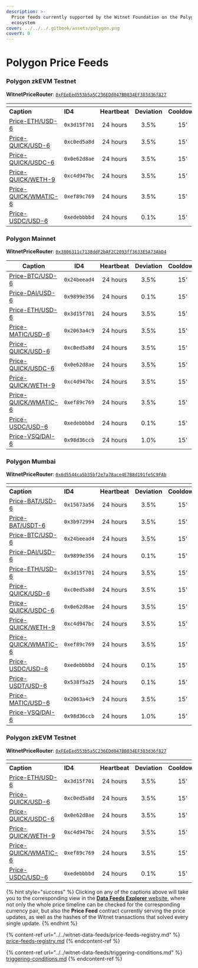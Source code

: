 ```yaml
---
description: >-
  Price feeds currently supported by the Witnet Foundation on the Polygon
  ecosystem
cover: ../../../.gitbook/assets/polygon.png
coverY: 0
---
```


# Polygon Price Feeds

### Polygon zkEVM Testnet

**WitnetPriceRouter**:  [`0xFEeEed553b5a5C236EDd047BB034EF303d36f827`](https://testnet-zkevm.polygonscan.com/address/0xFEeEed553b5a5C236EDd047BB034EF303d36f827)

<table data-header-hidden><thead><tr><th></th><th></th><th align="center"></th><th align="center"></th><th align="center"></th><th data-hidden></th></tr></thead><tbody><tr><td><strong>Caption</strong></td><td><strong>ID4</strong></td><td align="center"><strong>Heartbeat</strong></td><td align="center"><strong>Deviation</strong></td><td align="center"><strong>Cooldown</strong></td><td></td></tr><tr><td><a href="https://feeds.witnet.io/polygon/polygon-zkevm-goerli_eth-usd_6">Price-ETH/USD-6</a></td><td><code>0x3d15f701</code></td><td align="center">24 hours</td><td align="center">3.5%</td><td align="center">15'</td><td></td></tr><tr><td><a href="https://feeds.witnet.io/polygon/polygon-zkevm-goerli_quick-usd_6">Price-QUICK/USD-6</a></td><td><code>0xc0ed5a8d</code></td><td align="center">24 hours</td><td align="center">3.5%</td><td align="center">15'</td><td></td></tr><tr><td><a href="https://feeds.witnet.io/polygon/polygon-zkevm-goerli_quick-usdc_6">Price-QUICK/USDC-6</a></td><td><code>0x0e62d8ae</code></td><td align="center">24 hours</td><td align="center">3.5%</td><td align="center">15'</td><td></td></tr><tr><td><a href="https://feeds.witnet.io/polygon/polygon-zkevm-goerli_quick-weth_9">Price-QUICK/WETH-9</a></td><td><code>0xc4d947bc</code></td><td align="center">24 hours</td><td align="center">3.5%</td><td align="center">15'</td><td></td></tr><tr><td><a href="https://feeds.witnet.io/polygon/polygon-zkevm-goerli_quick-wmatic_6">Price-QUICK/WMATIC-6</a></td><td><code>0xef89c769</code></td><td align="center">24 hours</td><td align="center">3.5%</td><td align="center">15'</td><td></td></tr><tr><td><a href="https://feeds.witnet.io/polygon/polygon-zkevm-goerli_usdc-usd_6">Price-USDC/USD-6</a></td><td><code>0xedebbbbd</code></td><td align="center">24 hours</td><td align="center">0.1%</td><td align="center">15'</td><td></td></tr></tbody></table>

### Polygon Mainnet

**WitnetPriceRouter**: [`0x3806311c7138ddF2bAF2C2093ff3633E5A73AbD4`](https://polygonscan.com/address/0x3806311c7138ddF2bAF2C2093ff3633E5A73AbD4#readContract)

| **Caption**                                                                            | **ID4**      | **Heartbeat** | **Deviation** | **Cooldown** |
| -------------------------------------------------------------------------------------- | ------------ | :-----------: | :-----------: | :----------: |
| [Price-BTC/USD-6](https://feeds.witnet.io/feeds/polygon-mainnet\_btc-usd\_6)           | `0x24beead4` |    24 hours   |      3.5%     |      15'     |
| [Price-DAI/USD-6](https://feeds.witnet.io/feeds/polygon-mainnet\_dai-usd\_6)           | `0x9899e356` |    24 hours   |      0.1%     |      15'     |
| [Price-ETH/USD-6](https://feeds.witnet.io/feeds/polygon-mainnet\_eth-usd\_6)           | `0x3d15f701` |    24 hours   |      3.5%     |      15'     |
| [Price-MATIC/USD-6](https://feeds.witnet.io/feeds/polygon-mainnet\_matic-usd\_6)       | `0x2063a4c9` |    24 hours   |      3.5%     |      15'     |
| [Price-QUICK/USD-6](https://feeds.witnet.io/feeds/polygon-mainnet\_quick-usd\_6)       | `0xc0ed5a8d` |    24 hours   |      3.5%     |      15'     |
| [Price-QUICK/USDC-6](https://feeds.witnet.io/feeds/polygon-mainnet\_quick-usdc\_6)     | `0x0e62d8ae` |    24 hours   |      3.5%     |      15'     |
| [Price-QUICK/WETH-9](https://feeds.witnet.io/feeds/polygon-mainnet\_quick-weth\_9)     | `0xc4d947bc` |    24 hours   |      3.5%     |      15'     |
| [Price-QUICK/WMATIC-6](https://feeds.witnet.io/feeds/polygon-mainnet\_quick-wmatic\_6) | `0xef89c769` |    24 hours   |      3.5%     |      15'     |
| [Price-USDC/USD-6](https://feeds.witnet.io/feeds/polygon-mainnet\_usdc-usd\_6)         | `0xedebbbbd` |    24 hours   |      0.1%     |      15'     |
| [Price-VSQ/DAI-6](https://feeds.witnet.io/feeds/polygon-mainnet\_vsq-dai\_6)           | `0x98d36ccb` |    24 hours   |      1.0%     |      15'     |

### Polygon Mumbai

**WitnetPriceRouter**: [`0x6d5544ca5b35bf2e7a78ace4E7B8d191fe5C9FAb`](https://mumbai.polygonscan.com/address/0x6d5544ca5b35bf2e7a78ace4E7B8d191fe5C9FAb#readContract)

<table data-header-hidden><thead><tr><th></th><th></th><th align="center"></th><th align="center"></th><th align="center"></th><th data-hidden></th></tr></thead><tbody><tr><td><strong>Caption</strong></td><td><strong>ID4</strong></td><td align="center"><strong>Heartbeat</strong></td><td align="center"><strong>Deviation</strong></td><td align="center"><strong>Cooldown</strong></td><td></td></tr><tr><td><a href="https://feeds.witnet.io/polygon/polygon-goerli_bat-usd_6">Price-BAT/USD-6</a></td><td><code>0x15673a56</code></td><td align="center">24 hours</td><td align="center">3.5%</td><td align="center">15'</td><td></td></tr><tr><td><a href="https://feeds.witnet.io/polygon/polygon-goerli_bat-usdt_6">Price-BAT/USDT-6</a></td><td><code>0x3b972994</code></td><td align="center">24 hours</td><td align="center">3.5%</td><td align="center">15'</td><td></td></tr><tr><td><a href="https://feeds.witnet.io/polygon/polygon-goerli_btc-usd_6">Price-BTC/USD-6</a></td><td><code>0x24beead4</code></td><td align="center">24 hours</td><td align="center">3.5%</td><td align="center">15'</td><td></td></tr><tr><td><a href="https://feeds.witnet.io/polygon/polygon-goerli_bat-usd_6">Price-DAI/USD-6</a></td><td><code>0x9899e356</code></td><td align="center">24 hours</td><td align="center">0.1%</td><td align="center">15'</td><td></td></tr><tr><td><a href="https://feeds.witnet.io/polygon/polygon-goerli_bat-usd_6">Price-ETH/USD-6</a></td><td><code>0x3d15f701</code></td><td align="center">24 hours</td><td align="center">3.5%</td><td align="center">15'</td><td></td></tr><tr><td><a href="https://feeds.witnet.io/polygon/polygon-goerli_quick-usd_6">Price-QUICK/USD-6</a></td><td><code>0xc0ed5a8d</code></td><td align="center">24 hours</td><td align="center">3.5%</td><td align="center">15'</td><td></td></tr><tr><td><a href="https://feeds.witnet.io/polygon/polygon-goerli_quick-usdc_6">Price-QUICK/USDC-6</a></td><td><code>0x0e62d8ae</code></td><td align="center">24 hours</td><td align="center">3.5%</td><td align="center">15'</td><td></td></tr><tr><td><a href="https://feeds.witnet.io/polygon/polygon-goerli_quick-weth_9">Price-QUICK/WETH-9</a></td><td><code>0xc4d947bc</code></td><td align="center">24 hours</td><td align="center">3.5%</td><td align="center">15'</td><td></td></tr><tr><td><a href="https://feeds.witnet.io/polygon/polygon-goerli_quick-wmatic_6">Price-QUICK/WMATIC-6</a></td><td><code>0xef89c769</code></td><td align="center">24 hours</td><td align="center">3.5%</td><td align="center">15'</td><td></td></tr><tr><td><a href="https://feeds.witnet.io/polygon/polygon-goerli_usdc-usd_6">Price-USDC/USD-6</a></td><td><code>0xedebbbbd</code></td><td align="center">24 hours</td><td align="center">0.1%</td><td align="center">15'</td><td></td></tr><tr><td><a href="https://feeds.witnet.io/polygon/polygon-goerli_usdc-usd_6">Price-USDT/USD-6</a></td><td><code>0x538f5a25</code></td><td align="center">24 hours</td><td align="center">0.1%</td><td align="center">15'</td><td></td></tr><tr><td><a href="https://feeds.witnet.io/polygon/polygon-goerli_matic-usd_6">Price-MATIC/USD-6</a></td><td><code>0x2063a4c9</code></td><td align="center">24 hours</td><td align="center">3.5%</td><td align="center">15'</td><td></td></tr><tr><td><a href="https://feeds.witnet.io/polygon/polygon-goerli_usdc-usd_6">Price-VSQ/DAI-6</a></td><td><code>0x98d36ccb</code></td><td align="center">24 hours</td><td align="center">1.0%</td><td align="center">15'</td><td></td></tr></tbody></table>

### Polygon zkEVM Testnet

**WitnetPriceRouter**:  [`0xFEeEed553b5a5C236EDd047BB034EF303d36f827`](https://testnet-zkevm.polygonscan.com/address/0xFEeEed553b5a5C236EDd047BB034EF303d36f827)

<table data-header-hidden><thead><tr><th></th><th></th><th align="center"></th><th align="center"></th><th align="center"></th><th data-hidden></th></tr></thead><tbody><tr><td><strong>Caption</strong></td><td><strong>ID4</strong></td><td align="center"><strong>Heartbeat</strong></td><td align="center"><strong>Deviation</strong></td><td align="center"><strong>Cooldown</strong></td><td></td></tr><tr><td><a href="https://feeds.witnet.io/polygon/polygon-zkevm-goerli_eth-usd_6">Price-ETH/USD-6</a></td><td><code>0x3d15f701</code></td><td align="center">24 hours</td><td align="center">3.5%</td><td align="center">15'</td><td></td></tr><tr><td><a href="https://feeds.witnet.io/polygon/polygon-zkevm-goerli_quick-usd_6">Price-QUICK/USD-6</a></td><td><code>0xc0ed5a8d</code></td><td align="center">24 hours</td><td align="center">3.5%</td><td align="center">15'</td><td></td></tr><tr><td><a href="https://feeds.witnet.io/polygon/polygon-zkevm-goerli_quick-usdc_6">Price-QUICK/USDC-6</a></td><td><code>0x0e62d8ae</code></td><td align="center">24 hours</td><td align="center">3.5%</td><td align="center">15'</td><td></td></tr><tr><td><a href="https://feeds.witnet.io/polygon/polygon-zkevm-goerli_quick-weth_9">Price-QUICK/WETH-9</a></td><td><code>0xc4d947bc</code></td><td align="center">24 hours</td><td align="center">3.5%</td><td align="center">15'</td><td></td></tr><tr><td><a href="https://feeds.witnet.io/polygon/polygon-zkevm-goerli_quick-wmatic_6">Price-QUICK/WMATIC-6</a></td><td><code>0xef89c769</code></td><td align="center">24 hours</td><td align="center">3.5%</td><td align="center">15'</td><td></td></tr><tr><td><a href="https://feeds.witnet.io/polygon/polygon-zkevm-goerli_usdc-usd_6">Price-USDC/USD-6</a></td><td><code>0xedebbbbd</code></td><td align="center">24 hours</td><td align="center">0.1%</td><td align="center">15'</td><td></td></tr></tbody></table>



{% hint style="success" %}
Clicking on any of the captions above will take you to the corresponding view in the [**Data Feeds Explorer** website](https://feeds.witnet.io), where not only the whole price timeline can be checked for the corresponding currency pair, but also the **Price Feed** contract currently serving the price updates, as well as the hashes of the Witnet transactions that solved every single update.
{% endhint %}

{% content-ref url="../../witnet-data-feeds/price-feeds-registry.md" %}
[price-feeds-registry.md](../../witnet-data-feeds/price-feeds-registry.md)
{% endcontent-ref %}

{% content-ref url="../../witnet-data-feeds/triggering-conditions.md" %}
[triggering-conditions.md](../../witnet-data-feeds/triggering-conditions.md)
{% endcontent-ref %}
